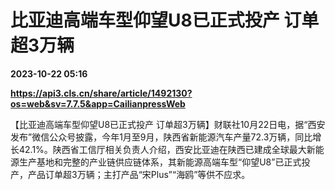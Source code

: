 # 比亚迪高端车型仰望U8已正式投产 订单超3万辆

**2023-10-22 05:16**

**https://api3.cls.cn/share/article/1492130?os=web&sv=7.7.5&app=CailianpressWeb**

【比亚迪高端车型仰望U8已正式投产 订单超3万辆】财联社10月22日电，据“西安发布”微信公众号披露，今年1月至9月，陕西省新能源汽车产量72.3万辆，同比增长42.1%。陕西省工信厅相关负责人介绍，西安比亚迪在陕西已建成全球最大新能源生产基地和完整的产业链供应链体系，其新能源高端车型“仰望U8”已正式投产，产品订单超3万辆；主打产品“宋Plus”“海鸥”等供不应求。